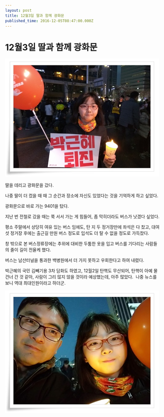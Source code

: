 ```yaml
---
layout: post
title: 12월3일 딸과 함께 광화문
published_time: 2016-12-05T08:47:00.000Z
---
```


# 12월3일 딸과 함께 광화문


![](../pds/201612/05/80/a0109780_5844a8a8563c8.jpg)

딸을 데리고 광화문을 갔다.

나중 딸이 더 컸을 때 때 그 순간과 장소에 자신도 있었다는 것을 기억하게 하고 싶었다.

광화문으로 바로 가는 9401을 탔다.

지난 번 전철로 갔을 때는 쭉 서서 가는 게 힘들어, 좀 막히더라도 버스가 낫겠다 싶었다.

평소 주말에서 상당히 여유 있는 버스 임에도, 탄 지 두 정거장만에 좌석은 다 찼고, 대여섯 정거장 후에는 출근길 만원 버스 정도로 입석도 더 탈 수 없을 정도로 가득찼다.

창 밖으로 본 버스정류장에는 추위에 대비한 두툼한 옷을 입고 버스를 기다리는 사람들의 줄이 길이 전율케 했다.

버스는 남산터널을 통과한 백병원에서 더 가지 못하고 우회한다고 하여 내렸다.

박근혜의 국민 김빼기용 3차 담화도 하였고, 12월2일 탄핵도 무산되어, 탄핵이 아예 물건너 간 것 같아, 사람이 그리 많지 않을 것이라 예상했는데, 아주 많았다.  나중 뉴스를 보니 역대 최대인원이라고 하더군.

![](../pds/201612/05/80/a0109780_5844a8a8cc678.jpg)

